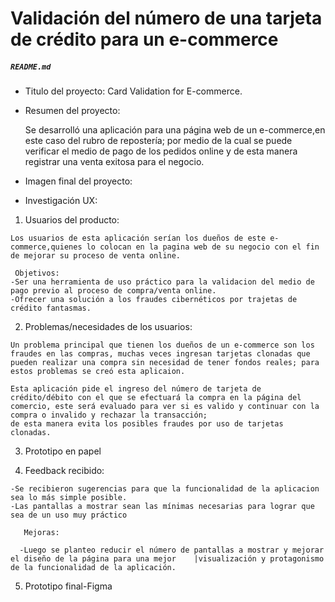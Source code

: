 # Validación del número de una tarjeta de crédito para un e-commerce

##### `README.md`

  * Titulo del proyecto: Card Validation for E-commerce.

  * Resumen del proyecto:

    Se desarrolló una aplicación para una página web de un e-commerce,en este caso del rubro de repostería;
    por medio de la cual se puede verificar el medio de pago de los pedidos online y de esta manera registrar una venta exitosa para el negocio.

  * Imagen final del proyecto:


  * Investigación UX:

  1. Usuarios del producto:

    Los usuarios de esta aplicación serían los dueños de este e-commerce,quienes lo colocan en la pagina web de su negocio con el fin de mejorar su proceso de venta online.

     Objetivos:
    -Ser una herramienta de uso práctico para la validacion del medio de pago previo al proceso de compra/venta online.
    -Ofrecer una solución a los fraudes cibernéticos por trajetas de crédito fantasmas.

  2. Problemas/necesidades de los usuarios:

    Un problema principal que tienen los dueños de un e-commerce son los fraudes en las compras, muchas veces ingresan tarjetas clonadas que pueden realizar una compra sin necesidad de tener fondos reales; para estos problemas se creó esta aplicaion.

    Esta aplicación pide el ingreso del número de tarjeta de crédito/débito con el que se efectuará la compra en la página del comercio, este será evaluado para ver si es valido y continuar con la compra o invalido y rechazar la transacción;
    de esta manera evita los posibles fraudes por uso de tarjetas clonadas.

  3. Prototipo en papel

  4. Feedback recibido:

    -Se recibieron sugerencias para que la funcionalidad de la aplicacion sea lo más simple posible.
    -Las pantallas a mostrar sean las mínimas necesarias para lograr que sea de un uso muy práctico

	   Mejoras:

	  -Luego se planteo reducir el número de pantallas a mostrar y mejorar el diseño de la página para una mejor    |visualización y protagonismo de la funcionalidad de la aplicación.

  5. Prototipo final-Figma
